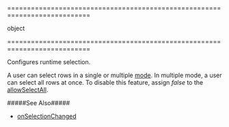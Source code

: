 <!--**
/*-------------------------------------------
    Auto-generated file. Do not modify.
-------------------------------------------

**-->
===========================================================================
<!--type-->object<!--/type-->
===========================================================================

<!--shortDescription-->
Configures runtime selection.
<!--/shortDescription-->

<!--fullDescription-->
A user can select rows in a single or multiple [mode]({basewidgetpath}/Configuration/selection/#mode). In multiple mode, a user can select all rows at once. To disable this feature, assign *false* to the [allowSelectAll]({basewidgetpath}/Configuration/selection/#allowSelectAll).

#####See Also#####
- [onSelectionChanged]({basewidgetpath}/Configuration/#onSelectionChanged)
<!--/fullDescription-->